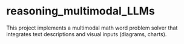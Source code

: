 # reasoning_multimodal_LLMs

This project implements a multimodal math word problem solver that integrates text descriptions and visual inputs (diagrams, charts).
